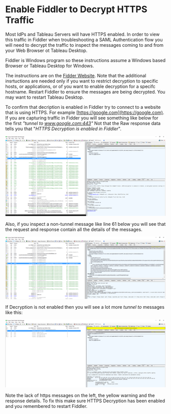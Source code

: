 # Enable Fiddler to Decrypt HTTPS Traffic

Most IdPs and Tableau Servers will have HTTPS enabled. In order to view this traffic in Fiddler when troubleshooting a SAML Authentication flow you will need to decrypt the traffic to inspect the messages coming to and from your Web Browser ot Tableau Desktop.

Fiddler is Windows program so these instructions assume a Windows based Browser or Tableau Desktop for Windows.

The instructions are on the [Fidder Website](https://docs.telerik.com/fiddler/Configure-Fiddler/Tasks/DecryptHTTPS#enable-https-traffic-decryption). Note that the additional insrtuctions are needed only if you want to restrict decryption to specific hosts, or applications, or of you want to enable decryption for a specifc hostname. Restart Fiddler to ensure the messages are being decrypted. You may want to restart Tableau Desktop.

To confirm that decription is enabled in Fiddler try to connect to a website that is using HTTPS. For example [https://google.com](https://google.com). If you are capturing traffic in Fidder you will see something like below for the first *"tunnel to www.google.com:443"* Not that the Raw response data tells you that "*HTTPS Decryption is enabled in Fiddler*".

![Fiddler Capture 1](images/2019-01-12-15-14-26.png)

Also, if you inspect a non-tunnel message like line 61 below you will see that the request and response contain all the details of the messages.

![Fiddler Capture 2](images/2019-01-12-15-25-15.png)

If Decryption is not enabled then you will see a lot more *tunnel to* messages like this:

![Fiddler Capture - Not Decrypted](images/2019-01-12-15-29-05.png)

Note the lack of https messages on the left, the yellow warning and the response details. To fix this make sure HTTPS Decryption has been enabled and you remembered to restart Fiddler.